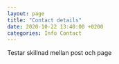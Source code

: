 ```yaml
---
layout: page
title: "Contact details"
date: 2020-10-22 13:40:00 +0200
categories: Info Contact
---
```



Testar skillnad mellan post och page

